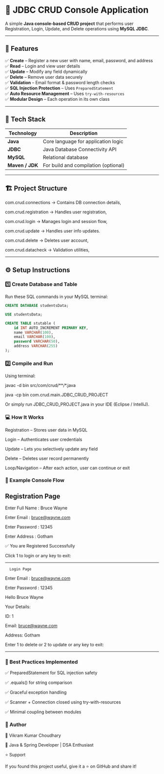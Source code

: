 # 🧩 JDBC CRUD Console Application

A simple **Java console-based CRUD project** that performs user Registration, Login, Update, and Delete operations using **MySQL JDBC**.

---

## 🚀 Features

✅ **Create** – Register a new user with name, email, password, and address  
✅ **Read** – Login and view user details  
✅ **Update** – Modify any field dynamically  
✅ **Delete** – Remove user data securely  
✅ **Validation** – Email format & password length checks  
✅ **SQL Injection Protection** – Uses `PreparedStatement`  
✅ **Auto Resource Management** – Uses `try-with-resources`  
✅ **Modular Design** – Each operation in its own class  

---

## 🧠 Tech Stack

| Technology | Description |
|-------------|-------------|
| **Java** | Core language for application logic |
| **JDBC** | Java Database Connectivity API |
| **MySQL** | Relational database |
| **Maven / JDK** | For build and compilation (optional) |

---

## 🏗️ Project Structure
com.crud.connections → Contains DB connection details,

com.crud.registration → Handles user registration,

com.crud.login → Manages login and session flow,

com.crud.update → Handles user info updates.

com.crud.delete → Deletes user account,

com.crud.datacheck → Validation utilities,



---

## ⚙️ Setup Instructions

### 1️⃣ Create Database and Table
Run these SQL commands in your MySQL terminal:

```sql
CREATE DATABASE studentsData;

USE studentsData;

CREATE TABLE stutable (
    id INT AUTO_INCREMENT PRIMARY KEY,
    name VARCHAR(100),
    email VARCHAR(100),
    password VARCHAR(50),
    address VARCHAR(255)
);

```

### 2️⃣ Compile and Run

Using terminal:

javac -d bin src/com/crud/**/*.java

java -cp bin com.crud.main.JDBC_CRUD_PROJECT


Or simply run JDBC_CRUD_PROJECT.java in your IDE (Eclipse / IntelliJ).

### 💻 How It Works

Registration – Stores user data in MySQL

Login – Authenticates user credentials

Update – Lets you selectively update any field

Delete – Deletes user record permanently

Loop/Navigation – After each action, user can continue or exit

### 🧾 Example Console Flow

   Registration Page
---------------------
Enter Full Name : Bruce Wayne

Enter Email : bruce@wayne.com

Enter Password : 12345

Enter Address : Gotham


✅ You are Registered Successfully

Click 1 to login or any key to exit:


---------------------
      Login Page

Enter Email : bruce@wayne.com

Enter Password : 12345


Hello Bruce Wayne

Your Details:

ID: 1

Email: bruce@wayne.com

Address: Gotham


Enter 1 to delete or 2 to update or any key to exit:

---------------------

### 🧹 Best Practices Implemented

✅ PreparedStatement for SQL injection safety

✅ .equals() for string comparison

✅ Graceful exception handling

✅ Scanner + Connection closed using try-with-resources

✅ Minimal coupling between modules


### 🏁 Author

👤 Vikram Kumar Choudhary

💼 Java & Spring Developer | DSA Enthusiast


⭐️ Support


If you found this project useful, give it a ⭐ on GitHub and share it!

